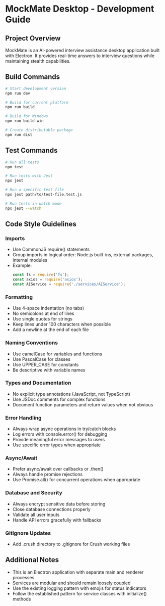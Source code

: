 # MockMate Desktop - Development Guide

## Project Overview
MockMate is an AI-powered interview assistance desktop application built with Electron. It provides real-time answers to interview questions while maintaining stealth capabilities.

## Build Commands
```bash
# Start development version
npm run dev

# Build for current platform
npm run build

# Build for Windows
npm run build-win

# Create distributable package
npm run dist
```

## Test Commands
```bash
# Run all tests
npm test

# Run tests with Jest
npx jest

# Run a specific test file
npx jest path/to/test-file.test.js

# Run tests in watch mode
npx jest --watch
```

## Code Style Guidelines

### Imports
- Use CommonJS require() statements
- Group imports in logical order: Node.js built-ins, external packages, internal modules
- Example:
  ```javascript
  const fs = require('fs');
  const axios = require('axios');
  const AIService = require('./services/AIService');
  ```

### Formatting
- Use 4-space indentation (no tabs)
- No semicolons at end of lines
- Use single quotes for strings
- Keep lines under 100 characters when possible
- Add a newline at the end of each file

### Naming Conventions
- Use camelCase for variables and functions
- Use PascalCase for classes
- Use UPPER_CASE for constants
- Be descriptive with variable names

### Types and Documentation
- No explicit type annotations (JavaScript, not TypeScript)
- Use JSDoc comments for complex functions
- Document function parameters and return values when not obvious

### Error Handling
- Always wrap async operations in try/catch blocks
- Log errors with console.error() for debugging
- Provide meaningful error messages to users
- Use specific error types when appropriate

### Async/Await
- Prefer async/await over callbacks or .then()
- Always handle promise rejections
- Use Promise.all() for concurrent operations when appropriate

### Database and Security
- Always encrypt sensitive data before storing
- Close database connections properly
- Validate all user inputs
- Handle API errors gracefully with fallbacks

### GitIgnore Updates
- Add .crush directory to .gitignore for Crush working files

## Additional Notes
- This is an Electron application with separate main and renderer processes
- Services are modular and should remain loosely coupled
- Use the existing logging pattern with emojis for status indicators
- Follow the established pattern for service classes with initialize() methods